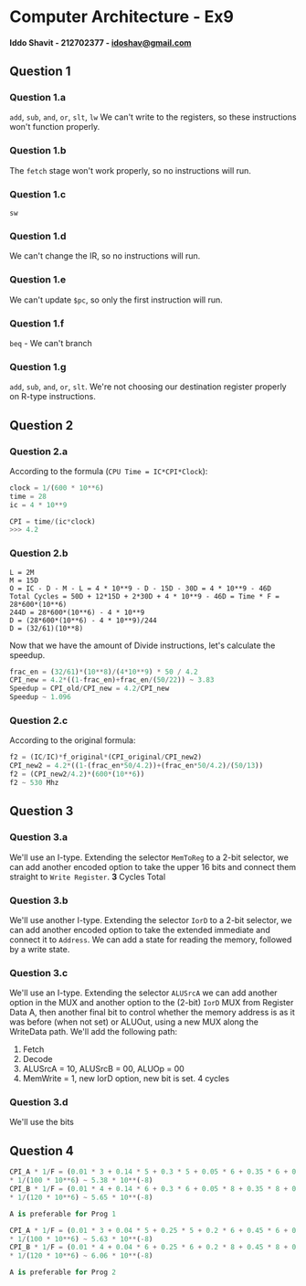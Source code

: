 # Computer Architecture - Ex9
#### Iddo Shavit - 212702377 - idoshav@gmail.com

## Question 1
### Question 1.a
`add`, `sub`, `and`, `or`, `slt`, `lw`
We can't write to the registers, so these instructions won't function properly.
### Question 1.b
The `fetch` stage won't work properly, so no instructions will run.
### Question 1.c
`sw`
### Question 1.d
We can't change the IR, so no instructions will run.
### Question 1.e
We can't update `$pc`, so only the first instruction will run.
### Question 1.f
`beq` - We can't branch
### Question 1.g
`add`, `sub`, `and`, `or`, `slt`. We're not choosing our destination register properly on R-type instructions.

## Question 2
### Question 2.a
According to the formula (` CPU Time = IC*CPI*Clock `):

```python
clock = 1/(600 * 10**6)
time = 28
ic = 4 * 10**9

CPI = time/(ic*clock)
>>> 4.2
```

### Question 2.b
```
L = 2M
M = 15D
O = IC - D - M - L = 4 * 10**9 - D - 15D - 30D = 4 * 10**9 - 46D
Total Cycles = 50D + 12*15D + 2*30D + 4 * 10**9 - 46D = Time * F = 28*600*(10**6)
244D = 28*600*(10**6) - 4 * 10**9
D = (28*600*(10**6) - 4 * 10**9)/244
D = (32/61)(10**8)
```
Now that we have the amount of Divide instructions, let's calculate the speedup.
```python
frac_en = (32/61)*(10**8)/(4*10**9) * 50 / 4.2
CPI_new = 4.2*((1-frac_en)+frac_en/(50/22)) ~ 3.83
Speedup = CPI_old/CPI_new = 4.2/CPI_new
Speedup ~ 1.096
```
### Question 2.c
According to the original formula:
```python
f2 = (IC/IC)*f_original*(CPI_original/CPI_new2)
CPI_new2 = 4.2*((1-(frac_en*50/4.2))+(frac_en*50/4.2)/(50/13))
f2 = (CPI_new2/4.2)*(600*(10**6))
f2 ~ 530 Mhz
```

## Question 3
### Question 3.a
We'll use an I-type. Extending the selector `MemToReg` to a 2-bit selector, we can add another encoded option to take the upper 16 bits and connect them straight to `Write Register`. **3** Cycles Total
### Question 3.b
We'll use another I-type. Extending the selector `IorD` to a 2-bit selector, we can add another encoded option to take the extended immediate and connect it to `Address`. We can add a state for reading the memory, followed by a write state.
### Question 3.c
We'll use an I-type. Extending the selector `ALUSrcA` we can add another option in the MUX and another option to the (2-bit) `IorD` MUX from Register Data A, then another final bit to control whether the memory address is as it was before (when not set) or ALUOut, using a new MUX along the WriteData path.
We'll add the following path:
  1. Fetch
  2. Decode
  3. ALUSrcA = 10, ALUSrcB = 00, ALUOp = 00
  4. MemWrite = 1, new IorD option, new bit is set.
4 cycles
### Question 3.d
We'll use the bits




## Question 4
```python
CPI_A * 1/F = (0.01 * 3 + 0.14 * 5 + 0.3 * 5 + 0.05 * 6 + 0.35 * 6 + 0.15 * 5)
* 1/(100 * 10**6) ~ 5.38 * 10**(-8)
CPI_B * 1/F = (0.01 * 4 + 0.14 * 6 + 0.3 * 6 + 0.05 * 8 + 0.35 * 8 + 0.15 * 6)
* 1/(120 * 10**6) ~ 5.65 * 10**(-8)

A is preferable for Prog 1

CPI_A * 1/F = (0.01 * 3 + 0.04 * 5 + 0.25 * 5 + 0.2 * 6 + 0.45 * 6 + 0.05 * 5)
* 1/(100 * 10**6) ~ 5.63 * 10**(-8)
CPI_B * 1/F = (0.01 * 4 + 0.04 * 6 + 0.25 * 6 + 0.2 * 8 + 0.45 * 8 + 0.05 * 6)
* 1/(120 * 10**6) ~ 6.06 * 10**(-8)

A is preferable for Prog 2
```
